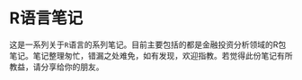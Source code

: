 R语言笔记
========

这是一系列关于`R`语言的系列笔记。目前主要包括的都是金融投资分析领域的R包笔记。笔记整理匆忙，错漏之处难免，如有发现，欢迎指教。若觉得此份笔记有所教益，请分享给你的朋友。
